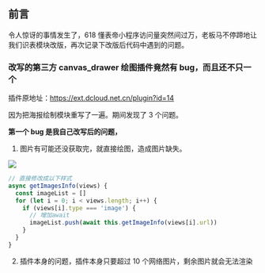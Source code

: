 ## 前言

令人惊讶的事情发生了，618 懂表帝小程序访问量突然间过万，老板马不停蹄地让我们识表模块改版，再次记录下改版后代码中遇到的问题。

### 改写的第三方 canvas_drawer 绘图插件竟然有 bug，而且还不只一个

插件原地址：https://ext.dcloud.net.cn/plugin?id=14

因为把海报绘制模块重写了一遍。期间发现了 3 个问题。

**第一个 bug 是我自己改写后的问题，**

1. 图片有可能还没获取完，就直接绘图，造成图片缺失。

![](http://www.xiesmallxie.cn/20220624183756.png)

```js
// 直接修改成以下样式
async getImagesInfo(views) {
  const imageList = []
  for (let i = 0; i < views.length; i++) {
    if (views[i].type === 'image') {
      // 增加await
      imageList.push(await this.getImageInfo(views[i].url))
    }
  }
}
```

2. 插件本身的问题，插件本身只要超过 10 个网络图片，剩余图片就会无法渲染
